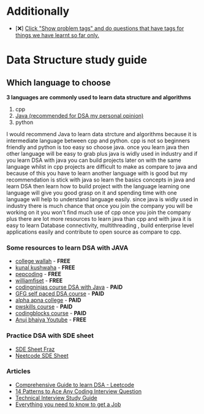 # Additionally

- [❌] [Click "Show problem tags" and do questions that have tags for things we have learnt so far only.](https://leetcode.com/tag/string/)

# Data Structure study guide

## Which language to choose

<strong>3 languages are commonly used to learn data structure and algorithms</strong>

1. cpp
2. [Java (recommended for DSA my personal opinion)](https://www.youtube.com/watch?v=GOiDf1wSMts&list=TLPQMDUwNDIwMjN7gyV731zMPA&index=2&ab_channel=ApnaCollege)
3. python

I would recommend Java to learn data strcture and algorithms because it is intermediate language
between cpp and python. cpp is not so beginners friendly and python is too easy so choose java. once you learn java then other language will be easy to grab plus java is widly used in industry and if you learn DSA with java you can build projects later on with the same language whilst in cpp projects are difficult to make as compare to java and because of this you have to learn another language with is good but my recommendation is stick with java so learn the basics concepts in java and learn DSA then learn how to build project with the language learning one language will give you good grasp on it and spending time with one language will help to understand language easily. since java is widly used in industry there is much chance that once you join the company you will be working on it you won't find much use of cpp once you join the company plus there are lot more resources to learn java than cpp and with java it is easy to learn Database connectivity, multithreading , build enterprise level applications easily and contribute to open source as compare to cpp.

### Some resources to learn DSA with JAVA

- [college wallah](https://www.example.com) - <strong>FREE</strong>
- [kunal kushwaha](https://www.example.com) - <strong>FREE</strong>
- [pepcoding](https://www.example.com) - <strong>FREE</strong>
- [williamfiset](https://www.example.com) - <strong>FREE</strong>
- [codingninjas course DSA with Java](https://www.example.com) - <strong>PAID</strong>
- [GFG self paced DSA course](https://www.example.com) - <strong>PAID</strong>
- [alpha apna college](https://www.example.com) - <strong>PAID</strong>
- [pwskills course](https://pwskills.com/category/Java-with-DSA-&-System-Design) - <strong>PAID</strong>
- [codingblocks course](https://online.codingblocks.com/courses/data-structures-and-algorithms-online-course-java-algo) - <strong>PAID</strong>
- [Anuj bhaiya Youtube](https://www.youtube.com/@AnujBhaiya) - <strong>FREE</strong>

### Practice DSA with SDE sheet
- [SDE Sheet Fraz](https://leadcoding.in/dsa-sheet/)
- [Neetcode SDE Sheet](https://neetcode.io/practice)
### Articles

- [Comprehensive Guide to learn DSA - Leetcode](https://leetcode.com/discuss/general-discussion/494279/Comprehensive-Data-Structure-and-Algorithm-Study-Guide)
- [14 Patterns to Ace Any Coding Interview Question](https://grokkingtechinterview.com/14-patterns-to-ace-any-coding-interview-question-c5bb3357f6ed)
- [Technical Interview Study Guide](https://github.com/khanhnamle1994/technical-interview-prep/blob/master/Technical-Interview-Study-Guide.pdf)
- [Everything you need to know to get a Job](https://github.com/kdn251/interviews#articles)
